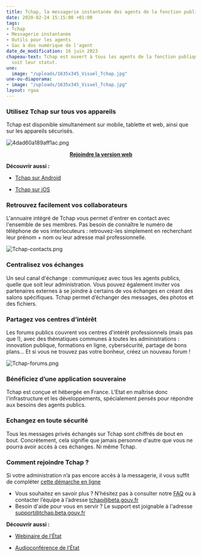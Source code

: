 ```yaml
---
title: Tchap, la messagerie instantanée des agents de la fonction publique
date: 2020-02-24 15:15:00 +01:00
tags:
- Tchap
- Messagerie instantanée
- Outils pour les agents
- Sac à dos numérique de l'agent
date_de_modification: 16 juin 2023
chapeau-text: Tchap est ouvert à tous les agents de la fonction publique, quel que
  soit leur statut.
une:
  image: "/uploads/1635x345_Visuel_Tchap.jpg"
une-ou-diaporama:
- image: "/uploads/1635x345_Visuel_Tchap.jpg"
layout: rgaa
---
```


### Utilisez Tchap sur tous vos appareils

Tchap est disponible simultanément sur mobile, tablette et web, ainsi que sur les appareils sécurisés.

![4dad60a189aff1ac.png](/uploads/4dad60a189aff1ac.png)

<div align="center"><a href="https://tchap.beta.gouv.fr/?mtm_campaign=numerique-gouv-fr" class="button"><b>Rejoindre la version web</b></a></div>

**Découvrir aussi :**

* [Tchap sur Android](https://play.google.com/store/apps/details?id=fr.gouv.tchap.a)

* [Tchap sur iOS](https://apps.apple.com/fr/app/tchap/id1446253779)

### Retrouvez facilement vos collaborateurs

L'annuaire intégré de Tchap vous permet d'entrer en contact avec l'ensemble de ses membres. Pas besoin de connaître le numéro de téléphone de vos interlocuteurs : retrouvez-les simplement en recherchant leur prénom + nom ou leur adresse mail professionnelle.

![Tchap-contacts.png](/uploads/Tchap-contacts.png)

### Centralisez vos échanges

Un seul canal d'échange : communiquez avec tous les agents publics, quelle que soit leur administration. Vous pouvez également inviter vos partenaires externes à se joindre à certains de vos échanges en créant des salons spécifiques. Tchap permet d’échanger des messages, des photos et des fichiers.

### Partagez vos centres d’intérêt

Les forums publics couvrent vos centres d'intérêt professionnels (mais pas que !), avec des thématiques communes à toutes les administrations : innovation publique, formations en ligne, cybersécurité, partage de bons plans... Et si vous ne trouvez pas votre bonheur, créez un nouveau forum !

![Tchap-forums.png](/uploads/Tchap-forums.png)

### Bénéficiez d’une application souveraine
Tchap est conçue et hébergée en France. L'Etat en maîtrise donc l'infrastructure et les développements, spécialement pensés pour répondre aux besoins des agents publics.

### Echangez en toute sécurité
Tous les messages privés échangés sur Tchap sont chiffrés de bout en bout. Concrètement, cela signifie que jamais personne d'autre que vous ne pourra avoir accès à ces échanges. Ni même Tchap.

### Comment rejoindre Tchap ?

Si votre administration n’a pas encore accès à la messagerie, il vous suffit de compléter [cette démarche en ligne](https://www.demarches-simplifiees.fr/commencer/utiliser-tchap)

* Vous souhaitez en savoir plus ? N’hésitez pas à consulter notre [FAQ](https://aide.tchap.beta.gouv.fr/fr/) ou à contacter l’équipe à l’adresse [tchap@beta.gouv.fr](mailto:tchap@beta.gouv.fr)
* Besoin d'aide pour vous en servir ? Le support est joignable à l'adresse [support@tchap.beta.gouv.fr](mailto:support@tchap.beta.gouv.fr)

**Découvrir aussi :**

* [Webinaire de l’État](/outils-agents/webinaire-etat/)

* [Audioconférence de l’État](/outils-agents/audioconference-etat/)